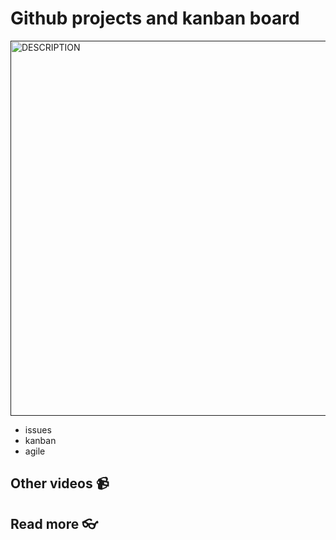 # Github projects and kanban board 

<a href="" target="_blank">
  <img src="https://github.com/kokchun/assets/blob/main/FOLDER_NAME/.png?raw=true" alt="DESCRIPTION" width="600">
</a>

- issues 
- kanban 
- agile 

## Other videos 📹

## Read more 👓
